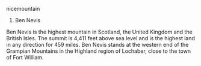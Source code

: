 nicemountain

1. Ben Nevis

Ben Nevis is the highest mountain in Scotland, the United Kingdom and the British Isles. The summit is 4,411 feet above sea level and is the highest land in any direction for 459 miles. Ben Nevis stands at the western end of the Grampian Mountains in the Highland region of Lochaber, close to the town of Fort William.
